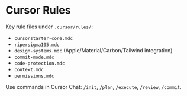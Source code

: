 # Cursor Rules

Key rule files under `.cursor/rules/`:
- `cursorstarter-core.mdc`
- `ripersigma105.mdc`
- `design-systems.mdc` (Apple/Material/Carbon/Tailwind integration)
- `commit-mode.mdc`
- `code-protection.mdc`
- `context.mdc`
- `permissions.mdc`

Use commands in Cursor Chat: `/init`, `/plan`, `/execute`, `/review`, `/commit`.